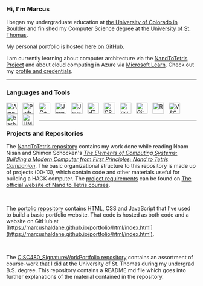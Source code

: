 <!--
**marcushaldane/marcushaldane** is a ✨ _special_ ✨ repository because its `README.md` (this file) appears on your GitHub profile.
-->

### Hi, I'm Marcus

I began my undergraduate education at [the University of Colorado in Boulder](https://www.colorado.edu/cs/) and finished my Computer Science degree at [the University of St. Thomas](https://www.stthomas.edu/catalog/current/cisc/).

<!-- Need Line Break-->

My personal portfolio is hosted [here on GitHub](https://marcushaldane.github.io/portfolio/html/index.html). 

<!-- Need Line Break-->

I am currently learning about computer architecture via the [NandToTetris Project](https://www.nand2tetris.org/) and about cloud computing in Azure via [Microsoft Learn](https://learn.microsoft.com/en-us/). Check out my [profile and credentials](https://learn.microsoft.com/en-us/users/marcushaldane/). 

---
<!-- Need Line Break-->
### Languages and Tools

<img align="left" alt="Azure" width="30px" style="padding-right:10px;" src="https://cdn.jsdelivr.net/gh/devicons/devicon@latest/icons/azure/azure-original.svg"/>
<img align="left" alt="Python" width="30px" style="padding-right:10px;" src="https://cdn.jsdelivr.net/gh/devicons/devicon@latest/icons/python/python-original.svg"/>
<img align="left" alt="C++" width="30px" style="padding-right:10px;" src="https://cdn.jsdelivr.net/gh/devicons/devicon@latest/icons/cplusplus/cplusplus-original.svg"/>
<img align="left" alt="Java" width="30px" style="padding-right:10px;" src="https://cdn.jsdelivr.net/gh/devicons/devicon@latest/icons/java/java-original.svg"/>
<img align="left" alt="JavaScript" width="30px" style="padding-right:10px;" src="https://cdn.jsdelivr.net/gh/devicons/devicon@latest/icons/javascript/javascript-original.svg"/>
<img align="left" alt="HTML" width="30px" style="padding-right:10px;" src="https://cdn.jsdelivr.net/gh/devicons/devicon@latest/icons/html5/html5-original.svg"/>
<img align="left" alt="CSS" width="30px" style="padding-right:10px;" src="https://cdn.jsdelivr.net/gh/devicons/devicon@latest/icons/css3/css3-original.svg"/>
<img align="left" alt="mySQL" width="30px" style="padding-right:10px;" src="https://cdn.jsdelivr.net/gh/devicons/devicon@latest/icons/mysql/mysql-original.svg"/>
<img align="left" alt="Git" width="30px" style="padding-right:10px;" src="https://cdn.jsdelivr.net/gh/devicons/devicon@latest/icons/git/git-original.svg"/>
<img align="left" alt="R" width="30px" style="padding-right:10px;" src="https://cdn.jsdelivr.net/gh/devicons/devicon@latest/icons/r/r-original.svg"/>
<img align="left" alt="VSCode" width="30px" style="padding-right:10px;" src="https://cdn.jsdelivr.net/gh/devicons/devicon@latest/icons/vscode/vscode-original.svg"/>
<img align="left" alt="bash" width="30px" style="padding-right:10px;" src="https://cdn.jsdelivr.net/gh/devicons/devicon@latest/icons/bash/bash-original.svg"/>
<img align="left" alt="UML" width="30px" style="padding-right:10px;" src="https://cdn.jsdelivr.net/gh/devicons/devicon@latest/icons/unifiedmodelinglanguage/unifiedmodelinglanguage-original.svg"/>

<!--   <img align="left" alt="" width="30px" style="padding-right:10px;" src=""/>   -->

<!-- Need Line Break-->
<br/>
<br/>

---
<!-- Need Line Break-->
### Projects and Repositories
The [NandToTetris repository](https://github.com/marcushaldane/NandToTetris) contains my work done while reading Noam Nisan and Shimon Schocken's [*The Elements of Computing Systems: Building a Modern Computer from First Principles; Nand to Tetris Companion*](https://www.nand2tetris.org/book). The basic organizational structure to this repository is made up of projects (00-13), which contain code and other materials useful for building a HACK computer. The [project requirements](https://www.nand2tetris.org/course) can be found on [The official website of Nand to Tetris courses](https://www.nand2tetris.org/).

<br/>

The [portolio repository](https://github.com/marcushaldane/portfolio) contains HTML, CSS and JavaScript that I've used to build a basic portfolio website. That code is hosted as both code and a website on GitHub at [https://marcushaldane.github.io/portfolio/html/index.html](https://marcushaldane.github.io/portfolio/html/index.html).

<br/>

The [CISC480_SignatureWorkPortfolio repository](https://github.com/marcushaldane/CISC480_SignatureWorkPortfolio) contains an assortment of course-work that I did at the University of St. Thomas during my undergrad B.S. degree. This repository contains a README.md file which goes into further explanations of the material contained in the repository.

<!--Here are some ideas to get you started:

- 🔭 I’m currently working on ...
- 🌱 I’m currently learning ...
- 👯 I’m looking to collaborate on ...
- 🤔 I’m looking for help with ...
- 💬 Ask me about ...
- 📫 How to reach me: ...
- 😄 Pronouns: ...
- ⚡ Fun fact: ...
-->
